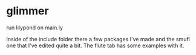 # glimmer
run lilypond on main.ly

Inside of the include folder there a few packages I've made and the smufl one that I've edited quite a bit.
The flute tab has some examples with it.

